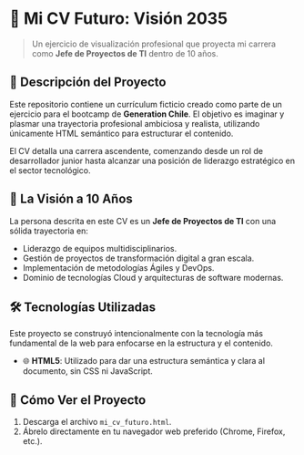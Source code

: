 # 🚀 Mi CV Futuro: Visión 2035

> Un ejercicio de visualización profesional que proyecta mi carrera como **Jefe de Proyectos de TI** dentro de 10 años.

## 📝 Descripción del Proyecto

Este repositorio contiene un currículum ficticio creado como parte de un ejercicio para el bootcamp de **Generation Chile**. El objetivo es imaginar y plasmar una trayectoria profesional ambiciosa y realista, utilizando únicamente HTML semántico para estructurar el contenido.

El CV detalla una carrera ascendente, comenzando desde un rol de desarrollador junior hasta alcanzar una posición de liderazgo estratégico en el sector tecnológico.

## 🎯 La Visión a 10 Años

La persona descrita en este CV es un **Jefe de Proyectos de TI** con una sólida trayectoria en:

-   Liderazgo de equipos multidisciplinarios.
-   Gestión de proyectos de transformación digital a gran escala.
-   Implementación de metodologías Ágiles y DevOps.
-   Dominio de tecnologías Cloud y arquitecturas de software modernas.

## 🛠️ Tecnologías Utilizadas

Este proyecto se construyó intencionalmente con la tecnología más fundamental de la web para enfocarse en la estructura y el contenido.

-   🌐 **HTML5**: Utilizado para dar una estructura semántica y clara al documento, sin CSS ni JavaScript.

## 📂 Cómo Ver el Proyecto

1.  Descarga el archivo `mi_cv_futuro.html`.
2.  Ábrelo directamente en tu navegador web preferido (Chrome, Firefox, etc.).
